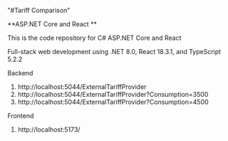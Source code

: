 "#Tariff Comparison" 

**ASP.NET Core and React **

This is the code repository for C# ASP.NET Core and React 

Full-stack web development using .NET 8.0, React 18.3.1, and TypeScript 5.2.2


Backend 
1. http://localhost:5044/ExternalTariffProvider
2. http://localhost:5044/ExternalTariffProvider?Consumption=3500 
3. http://localhost:5044/ExternalTariffProvider?Consumption=4500 

Frontend
1. http://localhost:5173/




